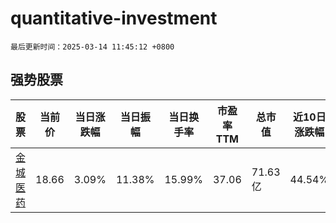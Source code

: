 # quantitative-investment

`最后更新时间：2025-03-14 11:45:12 +0800`

## 强势股票

|股票|当前价|当日涨跌幅|当日振幅|当日换手率|市盈率TTM|总市值|近10日涨跌幅|
|----|----|----|----|----|----|----|----|
|[金城医药](https://xueqiu.com/S/SZ300233)|18.66|3.09%|11.38%|15.99%|37.06|71.63亿|44.54%|
